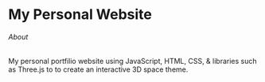 # My Personal Website
###### About
My personal portfilio website using JavaScript, HTML, CSS, & libraries such as Three.js to to create an interactive 3D space theme.
